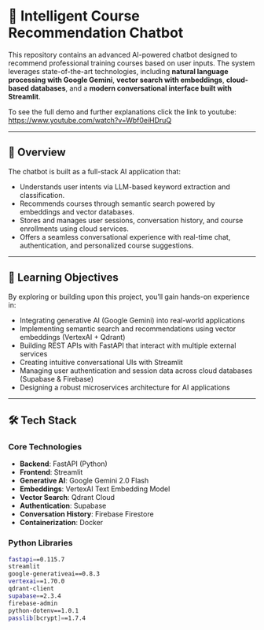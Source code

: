 # 🤖 Intelligent Course Recommendation Chatbot

This repository contains an advanced AI-powered chatbot designed to recommend professional training courses based on user inputs. The system leverages state-of-the-art technologies, including **natural language processing with Google Gemini**, **vector search with embeddings**, **cloud-based databases**, and a **modern conversational interface built with Streamlit**.

To see the full demo and further explanations click the link to youtube: https://www.youtube.com/watch?v=Wbf0eiHDruQ

---

## 🎯 Overview

The chatbot is built as a full-stack AI application that:

- Understands user intents via LLM-based keyword extraction and classification.  
- Recommends courses through semantic search powered by embeddings and vector databases.  
- Stores and manages user sessions, conversation history, and course enrollments using cloud services.  
- Offers a seamless conversational experience with real-time chat, authentication, and personalized course suggestions.

---

## 🧠 Learning Objectives

By exploring or building upon this project, you’ll gain hands-on experience in:

- Integrating generative AI (Google Gemini) into real-world applications  
- Implementing semantic search and recommendations using vector embeddings (VertexAI + Qdrant)  
- Building REST APIs with FastAPI that interact with multiple external services  
- Creating intuitive conversational UIs with Streamlit  
- Managing user authentication and session data across cloud databases (Supabase & Firebase)  
- Designing a robust microservices architecture for AI applications  

---

## 🛠️ Tech Stack

### Core Technologies

- **Backend**: FastAPI (Python)  
- **Frontend**: Streamlit  
- **Generative AI**: Google Gemini 2.0 Flash  
- **Embeddings**: VertexAI Text Embedding Model  
- **Vector Search**: Qdrant Cloud  
- **Authentication**: Supabase  
- **Conversation History**: Firebase Firestore  
- **Containerization**: Docker  

### Python Libraries

```bash
fastapi==0.115.7  
streamlit  
google-generativeai==0.8.3  
vertexai==1.70.0  
qdrant-client  
supabase==2.3.4  
firebase-admin  
python-dotenv==1.0.1  
passlib[bcrypt]==1.7.4  
